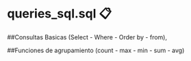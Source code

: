 # queries_sql.sql 📋

##Consultas Basicas (Select - Where - Order by - from),

##Funciones de agrupamiento (count - max - min - sum - avg)
